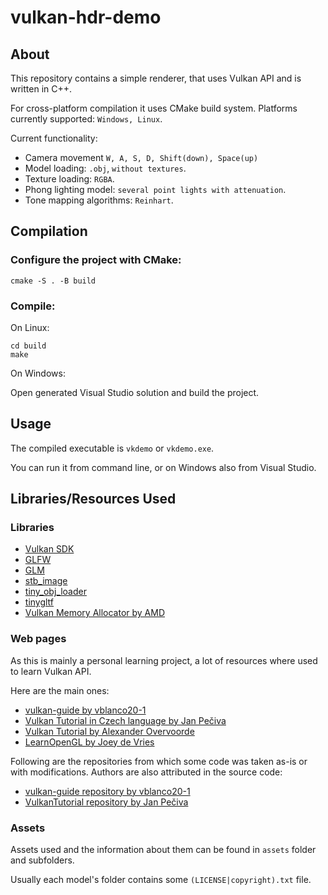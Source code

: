 # vulkan-hdr-demo

## About
This repository contains a simple renderer, that uses Vulkan API and is written in C++.

For cross-platform compilation it uses CMake build system. Platforms currently supported: `Windows, Linux`.

Current functionality:
* Camera movement `W, A, S, D, Shift(down), Space(up)`
* Model loading: `.obj`, `without textures`.
* Texture loading: `RGBA`.
* Phong lighting model: `several point lights with attenuation`.
* Tone mapping algorithms: `Reinhart`.

## Compilation

### Configure the project with CMake:
```
cmake -S . -B build
```

### Compile:

On Linux:
```
cd build
make
```
On Windows:

Open generated Visual Studio solution and build the project.

## Usage
The compiled executable is `vkdemo` or `vkdemo.exe`.

You can run it from command line, or on Windows also from Visual Studio.

## Libraries/Resources Used
### Libraries
* [Vulkan SDK](https://vulkan.lunarg.com/)
* [GLFW](https://www.glfw.org/)
* [GLM](https://glm.g-truc.net/0.9.9/index.html)
* [stb_image](https://github.com/nothings/stb/blob/master/stb_image.h)
* [tiny_obj_loader](https://github.com/tinyobjloader/tinyobjloader)
* [tinygltf](https://github.com/syoyo/tinygltf)
* [Vulkan Memory Allocator by AMD](https://github.com/GPUOpen-LibrariesAndSDKs/VulkanMemoryAllocator)

### Web pages
As this is mainly a personal learning project, a lot of resources where used to learn Vulkan API.

Here are the main ones:
* [vulkan-guide by vblanco20-1](https://vkguide.dev/)
* [Vulkan Tutorial in Czech language by Jan Pečiva](https://www.root.cz/serialy/tutorial-vulkan/)
* [Vulkan Tutorial by Alexander Overvoorde](https://vulkan-tutorial.com/)
* [LearnOpenGL by Joey de Vries](https://learnopengl.com/)

Following are the repositories from which some code was taken as-is or with modifications. Authors are also attributed in the source code:
* [vulkan-guide repository by vblanco20-1](https://github.com/vblanco20-1/vulkan-guide)
* [VulkanTutorial repository by Jan Pečiva](https://github.com/pc-john/VulkanTutorial)

### Assets
Assets used and the information about them can be found in `assets` folder and subfolders.

Usually each model's folder contains some `(LICENSE|copyright).txt` file.
